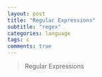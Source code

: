 ```yaml
---
layout: post
title: "Regular Expressions"
subtitle: "regex"
categories: language
tags: c
comments: true
---
```


>Regular Expressions

